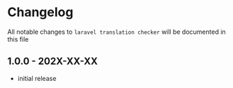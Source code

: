 # Changelog

All notable changes to `laravel translation checker` will be documented in this file

## 1.0.0 - 202X-XX-XX

- initial release
